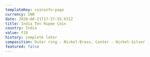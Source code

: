 ```yaml
---
templateKey: coininfo-page
currency: INR
date: 2020-06-21T17:37:55.631Z
title: India Ten Rupee Coin
country: India
value: ₹10
history: complete later
composition: Outer ring - Nickel-Brass, Center - Nickel-Silver
featured: false
---
```

